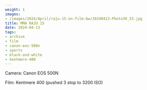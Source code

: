 ```yaml
---
weight: 1
images:
- /images/2024/April/raju-15-on-film-bw/20240413-Photo30_33.jpg
title: MMA RAJU 15
date: 2024-04-13
tags:
- archive
- film
- canon-eos-500n
- sports
- black-and-white
- kentmere-400
---
```


Camera: Canon EOS 500N

Film: Kentmere 400 (pushed 3 stop to 3200 ISO)